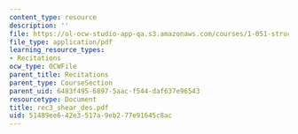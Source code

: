 ```yaml
---
content_type: resource
description: ''
file: https://ol-ocw-studio-app-qa.s3.amazonaws.com/courses/1-051-structural-engineering-design-fall-2003/51489ee642e3517a9eb277e91645c8ac_rec3_shear_des.pdf
file_type: application/pdf
learning_resource_types:
- Recitations
ocw_type: OCWFile
parent_title: Recitations
parent_type: CourseSection
parent_uid: 6483f495-6897-5aac-f544-daf637e96543
resourcetype: Document
title: rec3_shear_des.pdf
uid: 51489ee6-42e3-517a-9eb2-77e91645c8ac
---
```

